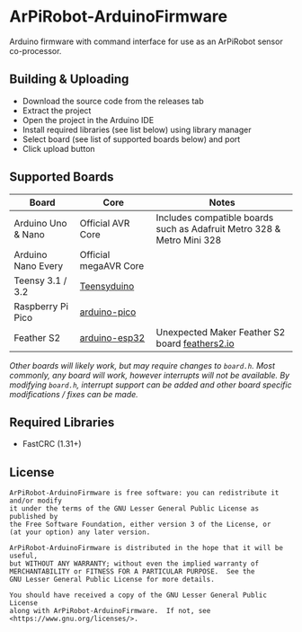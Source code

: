 # ArPiRobot-ArduinoFirmware
Arduino firmware with command interface for use as an ArPiRobot sensor co-processor.

## Building & Uploading
- Download the source code from the releases tab
- Extract the project
- Open the project in the Arduino IDE
- Install required libraries (see list below) using library manager 
- Select board (see list of supported boards below) and port
- Click upload button


## Supported Boards
| Board               | Core                  | Notes                                                                   |
| ------------------- | --------------------- | ----------------------------------------------------------------------- |
| Arduino Uno & Nano  | Official AVR Core     | Includes compatible boards such as Adafruit Metro 328 & Metro Mini 328  |
| Arduino Nano Every  | Official megaAVR Core |                                                                         |
| Teensy 3.1 / 3.2    | [Teensyduino](https://www.pjrc.com/teensy/teensyduino.html) |                                   |
| Raspberry Pi Pico   | [arduino-pico](https://github.com/earlephilhower/arduino-pico) |                           |
| Feather S2          | [arduino-esp32](https://github.com/espressif/arduino-esp32) | Unexpected Maker Feather S2 board [feathers2.io](https://feathers2.io/) |

*Other boards will likely work, but may require changes to `board.h`. Most commonly, any board will work, however interrupts will not be available. By modifying `board.h`, interrupt support can be added and other board specific modifications / fixes can be made.*


## Required Libraries
- FastCRC (1.31+)


## License

```
ArPiRobot-ArduinoFirmware is free software: you can redistribute it and/or modify
it under the terms of the GNU Lesser General Public License as published by
the Free Software Foundation, either version 3 of the License, or
(at your option) any later version.

ArPiRobot-ArduinoFirmware is distributed in the hope that it will be useful,
but WITHOUT ANY WARRANTY; without even the implied warranty of
MERCHANTABILITY or FITNESS FOR A PARTICULAR PURPOSE.  See the
GNU Lesser General Public License for more details.

You should have received a copy of the GNU Lesser General Public License
along with ArPiRobot-ArduinoFirmware.  If not, see <https://www.gnu.org/licenses/>.
```
